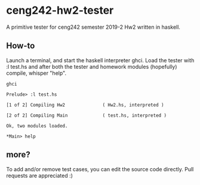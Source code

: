 # ceng242-hw2-tester
A primitive tester for ceng242 semester 2019-2 Hw2 written in haskell.

## How-to
Launch a terminal, and start the haskell interpreter ghci. Load the tester with :l test.hs and after both the tester and homework modules (hopefully) compile, whisper "help".

```
ghci

Prelude> :l test.hs

[1 of 2] Compiling Hw2              ( Hw2.hs, interpreted )

[2 of 2] Compiling Main             ( test.hs, interpreted )

Ok, two modules loaded.

*Main> help
```


## more?
To add and/or remove test cases, you can edit the source code directly. Pull requests are appreciated :)
